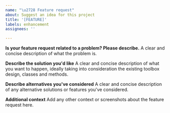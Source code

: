 ```yaml
---
name: "\u2728 Feature request"
about: Suggest an idea for this project
title: '[FEATURE]'
labels: enhancement
assignees: ''

---
```


**Is your feature request related to a problem? Please describe.**
A clear and concise description of what the problem is. 

**Describe the solution you'd like**
A clear and concise description of what you want to happen, ideally taking into consideration the existing toolbox design, classes and methods. 

**Describe alternatives you've considered**
A clear and concise description of any alternative solutions or features you've considered.

**Additional context**
Add any other context or screenshots about the feature request here.
